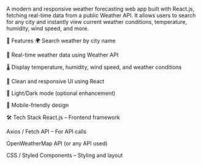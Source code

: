A modern and responsive weather forecasting web app built with React.js, fetching real-time data from a public Weather API. It allows users to search for any city and instantly view current weather conditions, temperature, humidity, wind speed, and more.

🚀 Features
🌍 Search weather by city name

📡 Real-time weather data using Weather API

🌡️ Display temperature, humidity, wind speed, and weather conditions

🎨 Clean and responsive UI using React

🌙 Light/Dark mode (optional enhancement)

📱 Mobile-friendly design

🛠️ Tech Stack
React.js – Frontend framework

Axios / Fetch API – For API calls

OpenWeatherMap API (or any API used)

CSS / Styled Components – Styling and layout
